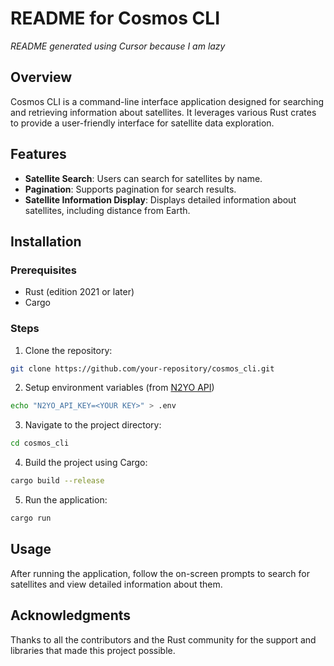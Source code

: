 # README for Cosmos CLI

_README generated using Cursor because I am lazy_

## Overview

Cosmos CLI is a command-line interface application designed for searching and retrieving information about satellites. It leverages various Rust crates to provide a user-friendly interface for satellite data exploration.

## Features

- **Satellite Search**: Users can search for satellites by name.
- **Pagination**: Supports pagination for search results.
- **Satellite Information Display**: Displays detailed information about satellites, including distance from Earth.

## Installation

### Prerequisites

- Rust (edition 2021 or later)
- Cargo

### Steps

1. Clone the repository:

```bash
git clone https://github.com/your-repository/cosmos_cli.git
```

2. Setup environment variables (from [N2YO API](https://www.n2yo.com/api/))

```bash
echo "N2YO_API_KEY=<YOUR KEY>" > .env
```

3. Navigate to the project directory:

```bash
cd cosmos_cli
```

4. Build the project using Cargo:

```bash
cargo build --release
```

5. Run the application:

```bash
cargo run
```

## Usage

After running the application, follow the on-screen prompts to search for satellites and view detailed information about them.

## Acknowledgments

Thanks to all the contributors and the Rust community for the support and libraries that made this project possible.

